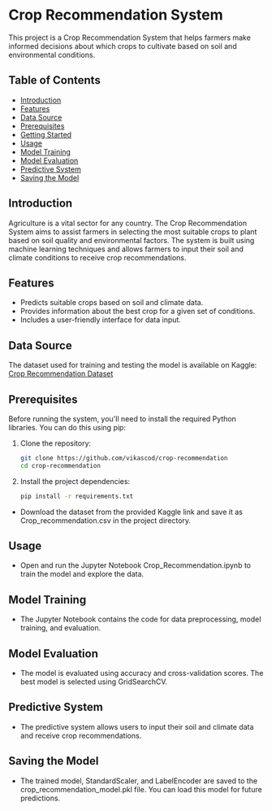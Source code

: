 # Crop Recommendation System

This project is a Crop Recommendation System that helps farmers make informed decisions about which crops to cultivate based on soil and environmental conditions.

## Table of Contents
- [Introduction](#introduction)
- [Features](#features)
- [Data Source](#data-source)
- [Prerequisites](#prerequisites)
- [Getting Started](#getting-started)
- [Usage](#usage)
- [Model Training](#model-training)
- [Model Evaluation](#model-evaluation)
- [Predictive System](#predictive-system)
- [Saving the Model](#saving-the-model)

## Introduction
Agriculture is a vital sector for any country. The Crop Recommendation System aims to assist farmers in selecting the most suitable crops to plant based on soil quality and environmental factors. The system is built using machine learning techniques and allows farmers to input their soil and climate conditions to receive crop recommendations.

## Features
- Predicts suitable crops based on soil and climate data.
- Provides information about the best crop for a given set of conditions.
- Includes a user-friendly interface for data input.

## Data Source
The dataset used for training and testing the model is available on Kaggle:
[Crop Recommendation Dataset](https://www.kaggle.com/datasets/atharvaingle/crop-recommendation-dataset)

## Prerequisites
Before running the system, you'll need to install the required Python libraries. You can do this using pip:

1. Clone the repository:

    ```bash
    git clone https://github.com/vikascod/crop-recommendation
    cd crop-recommendation
    
2. Install the project dependencies:

   ```bash
   pip install -r requirements.txt

- Download the dataset from the provided Kaggle link and save it as Crop_recommendation.csv in the project directory.

## Usage
- Open and run the Jupyter Notebook Crop_Recommendation.ipynb to train the model and explore the data.

## Model Training
- The Jupyter Notebook contains the code for data preprocessing, model training, and evaluation.

## Model Evaluation
- The model is evaluated using accuracy and cross-validation scores. The best model is selected using GridSearchCV.

## Predictive System
- The predictive system allows users to input their soil and climate data and receive crop recommendations.

## Saving the Model
- The trained model, StandardScaler, and LabelEncoder are saved to the crop_recommendation_model.pkl file. You can load this model for future predictions.

